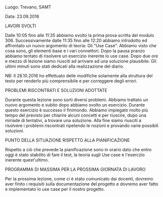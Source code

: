 Luogo: Trevano, SAMT

Data: 23.09.2016

LAVORI SVOLTI

Dalle 10:05 fino alle 11:35 abbiamo svolto la prima prova scritta del modulo 306. Successivamente dalle 11:35 fino alle 12:20 abbiamo introdotto ed affrontato un nuovo argomento di teoria: Gli "Use Case". Abbiamo visto che cosa sono, gli elementi base e i vari connettori.
Dopo la pausa pranzo abbiamo tentato di risolvere un esercizio inerente lo use case. Dopo due ore e mezzo di lezione siamo riusciti ad arrivare ad una soluzione plausibile. Gli ultimi minuti sono stati dedicati alla realizzazione del diario.

NB: Il 28.10.2016 ho effettuato delle modifiche solamente alla struttura del testo per renderlo più comprensibile e per correggere degli errori.

PROBLEMI RISCONTRATI E SOLUZIONI ADOTTATE

Durante questa lezione sono sorti diversi problemi. Abbiamo trattato un nuovo argomento e subito dopo abbiamo svolto un esercizio. Durante questo esercizio è successo il finimondo. Abbiamo impiegato molto più tempo del previsto per chiarire alcuni concetti e per riuscire, dopo una miriade di tentativi, a trovare una soluzione.
Alla fine siamo riusciti a risolvere i problemi riscontrati ripetendo le nozioni e provando varie possibili soluzioni.

PUNTO DELLA SITUAZIONE RISPETTO ALLA PIANIFICAZIONE

Rispetto a ciò che prevede la pianificazione sono in orario dato che entro oggi è stato stabilito di fare il test, la teoria sugli Use case e l'eserczio inerente quest'ultimo.

PROGRAMMA DI MASSIMA PER LA PROSSIMA GIORNATA DI LAVORO

Per la prossima lezione, come ci è stato comunicato dai docenti, dovremo aver finito i requisiti sulla documentazione del progetto e dovremo aver fatto e implementato lo use case per il nostro progetto.
